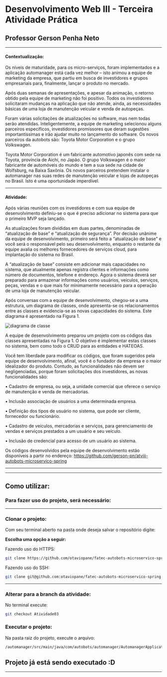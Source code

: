 # **Desenvolvimento Web III - Terceira Atividade Prática**
## **Professor Gerson Penha Neto**
---
#### **Contextualização:**
Os níveis de maturidade, para os micro-serviços, foram implementados e a aplicação automanager está cada vez melhor – isto animou a equipe de marketing da empresa, que partiu em busca de investidores e grupos empresariais para, finalmente, lançar o produto no mercado.

Após duas semanas de apresentações, e apesar da animação, o retorno obtido pela equipe de marketing não foi positivo. Todos os investidores solicitaram mudanças na aplicação que não atende, ainda, as necessidades básicas de uma loja de manutenção veicular e venda de autopeças.

Foram várias solicitações de atualizações no software, mas nem todas serão atendidas. Inteligentemente, a equipe de marketing selecionou alguns parceiros específicos, investidores promissores que deram sugestões importantíssimas e irão ajudar muito no lançamento do software. Os novos parceiros da autobots são: Toyota Motor Corporation e o grupo Volkswagen.

Toyota Motor Corporation é um fabricante automotivo japonês com sede na Toyota, província de Aichi, no Japão. O grupo Volkswagen é o maior fabricante de automóveis do mundo e tem a sua sede na cidade de Wolfsburg, na Baixa Saxônia. Os novos parceiros pretendem instalar o automanager nas suas redes de manutenção veicular e lojas de autopeças no Brasil. Isto é uma oportunidade imperdível.

---
#### **Atividade:**
Após várias reuniões com os investidores e com sua equipe de desenvolvimento definiu-se o que é preciso adicionar no sistema para que o primeiro MVP seja lançado. 

As atualizações foram divididas em duas partes, denominadas de “atualização de base” e “atualização de segurança”. Por decisão unânime da equipe de desenvolvimento, primeiro será feito a “atualização de base” e você será o responsável pelo seu desenvolvimento, enquanto o restante da equipe avalia os melhores fornecedores de serviços cloud, para implantação do sistema no Brasil.

A “atualização de base” consiste em adicionar mais capacidades no sistema, que atualmente apenas registra clientes e informações como número de documentos, telefone e endereço. Agora o sistema deverá ser preparado para armazenar informações como usuários, veículos, serviços, peças, vendas e o que mais for minimamente necessário para a operação de uma loja de manutenção veicular.

Após conversas com a equipe de desenvolvimento, chegou-se a uma estrutura, um diagrama de classes, onde apresenta-se os relacionamentos entre as classes e evidencia-se as novas capacidades do sistema. Este diagrama é apresentado na Figura 
1.

![diagrama de classe](https://user-images.githubusercontent.com/58819253/174511706-b930091c-3236-4369-b110-95555038f0b5.png)

A equipe de desenvolvimento preparou um projeto com os códigos das classes apresentadas na Figura 1. O objetivo é implementar estas classes no sistema, bem como todo o CRUD para as entidades e HATEOAS.

Você tem liberdade para modificar os códigos, que foram sugeridos pela equipe de desenvolvimento, afinal, você é o fundador da empresa e o maior idealizador do produto. Contudo, as funcionalidades não devem ser negligenciadas, porque foram solicitações dos investidores, as novas funcionalidades são:

• Cadastro de empresa, ou seja, a unidade comercial que oferece o serviço de manutenção e venda de mercadorias.

• Inclusão associação de usuários a uma determinada empresa.

• Definição dos tipos de usuário no sistema, que pode ser cliente, fornecedor ou funcionário.

• Cadastro de veículos, mercadorias e serviços, para gerenciamento de vendas e serviços prestados a um usuário e seu veículo.

• Inclusão de credencial para acesso de um usuário ao sistema.

Os códigos desenvolvidos pela equipe de desenvolvimento estão disponíveis a partir no endereço: https://github.com/gerson-pn/atviii-autobots-microservico-spring

------
------

## Como utilizar:

### Para fazer uso do projeto, será necessário:

------

### Clonar o projeto:

Com seu terminal aberto na pasta onde deseja salvar o repositório digite:

**Escolha uma opção a seguir:**

Fazendo uso do HTTPS:
```bash
git clone https://github.com/otaviopane/fatec-autobots-microservico-spring.git
```
Fazendo uso do SSH:
```bash
git clone git@github.com:otaviopane/fatec-autobots-microservico-spring.git
```

------

### Alterar para a branch da atividade:
No terminal execute:
```bash
git checkout Atividade03
```

### Executar o projeto:
Na pasta raiz do projeto, execute o arquivo:
```bash
/automanager/src/main/java/com/autobots/automanager/AutomanagerApplication.java
```


## Projeto já está sendo executado :D

------
